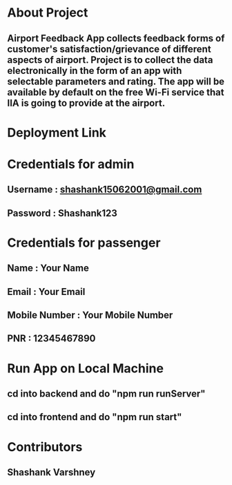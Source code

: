 # About Project
## Airport Feedback App collects feedback forms of customer's satisfaction/grievance of different aspects of airport. Project is to collect the data electronically in the form of an app with selectable parameters and rating. The app will be available by default on the free Wi-Fi service that IIA is going to provide at the airport.

# Deployment Link
<!-- ## https://airport-feedback-app.vercel.app/ -->



# Credentials for admin
## Username : shashank15062001@gmail.com
## Password : Shashank123

# Credentials for passenger
## Name : Your Name
## Email : Your Email
## Mobile Number : Your Mobile Number
## PNR : 12345467890 

# Run App on Local Machine
## cd into backend and do "npm run runServer"
## cd into frontend and do "npm run start"

# Contributors
## Shashank Varshney



